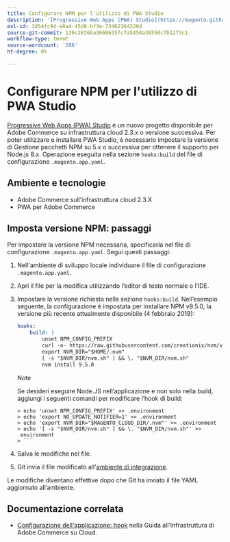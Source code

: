 ```yaml
---
title: Configurare NPM per l'utilizzo di PWA Studio
description: '[Progressive Web Apps (PWA) Studio](https://magento.github.io/pwa-studio/) è un nuovo progetto disponibile per Adobe Commerce su infrastruttura cloud 2.3.x o versione successiva. Per poter utilizzare e installare PWA Studio, è necessario impostare la versione di Gestione pacchetti NPM su 5.x o successiva per ottenere il supporto per Node.js 8.x. Questa operazione viene eseguita nella sezione "hooks:build" del file di configurazione `.magento.app.yaml`.'
exl-id: 3854fc94-e8ad-45d8-bf3e-73462364220d
source-git-commit: 139c2836ba36686357c7a5458a36550c7b1273c1
workflow-type: tm+mt
source-wordcount: '286'
ht-degree: 0%

---
```


# Configurare NPM per l&#39;utilizzo di PWA Studio

[Progressive Web Apps (PWA) Studio](https://magento.github.io/pwa-studio/) è un nuovo progetto disponibile per Adobe Commerce su infrastruttura cloud 2.3.x o versione successiva. Per poter utilizzare e installare PWA Studio, è necessario impostare la versione di Gestione pacchetti NPM su 5.x o successiva per ottenere il supporto per Node.js 8.x. Operazione eseguita nella sezione `hooks:build` del file di configurazione `.magento.app.yaml`.

## Ambiente e tecnologie

* Adobe Commerce sull’infrastruttura cloud 2.3.X
* PWA per Adobe Commerce

## Imposta versione NPM: passaggi

Per impostare la versione NPM necessaria, specificarla nel file di configurazione `.magento.app.yaml`. Segui questi passaggi:

1. Nell&#39;ambiente di sviluppo locale individuare il file di configurazione `.magento.app.yaml`.
1. Apri il file per la modifica utilizzando l’editor di testo normale o l’IDE.
1. Impostare la versione richiesta nella sezione `hooks:build`. Nell’esempio seguente, la configurazione è impostata per installare NPM v9.5.0, la versione più recente attualmente disponibile (4 febbraio 2019):

   ```yaml
   hooks:
       build: |
           unset NPM_CONFIG_PREFIX
           curl -o- https://raw.githubusercontent.com/creationix/nvm/v0.33.8/install.sh | bash
           export NVM_DIR="$HOME/.nvm"
           [ -s "$NVM_DIR/nvm.sh" ] && \. "$NVM_DIR/nvm.sh"
           nvm install 9.5.0
   ```

   >[!NOTE]
   >
   >Se desideri eseguire Node.JS nell’applicazione e non solo nella build, aggiungi i seguenti comandi per modificare l’hook di build:
   > 
   ```
   > echo 'unset NPM_CONFIG_PREFIX' >> .environment
   > echo 'export NO_UPDATE_NOTIFIER=1' >> .environment
   > echo 'export NVM_DIR="$MAGENTO_CLOUD_DIR/.nvm"' >> .environment
   > echo '[ -s "$NVM_DIR/nvm.sh" ] && \. "$NVM_DIR/nvm.sh"' >> .environment
   > ```

1. Salva le modifiche nel file.
1. Git invia il file modificato all&#39;[ambiente di integrazione](https://experienceleague.adobe.com/en/docs/experience-cloud-kcs/kbarticles/ka-27242).

Le modifiche diventano effettive dopo che Git ha inviato il file YAML aggiornato all’ambiente.

## Documentazione correlata

* [Configurazione dell&#39;applicazione: hook](https://experienceleague.adobe.com/docs/commerce-cloud-service/user-guide/configure/app/properties/hooks-property.html) nella Guida all&#39;infrastruttura di Adobe Commerce su Cloud.
